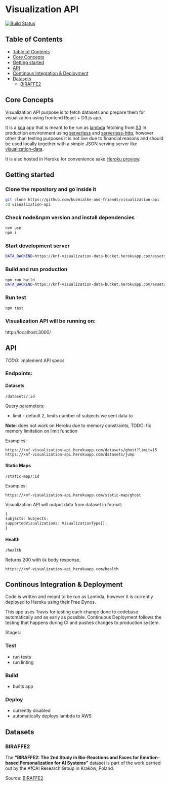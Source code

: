 # Visualization API

[![Build Status](https://travis-ci.org/kuzmialke-and-friends/visualization-api.svg?branch=main)](https://travis-ci.org/kuzmialke-and-friends/visualization-api)

## Table of Contents

- [Table of Contents](#table-of-contents)
- [Core Concepts](#core-concepts)
- [Getting started](#getting-started)
- [API](#api)
- [Continous Integration & Deployment](#continous-integration-&-deployment)
- [Datasets](#datasets)
  - [BIRAFFE2](#biraffe2)

## Core Concepts

Visualization API purpose is to fetch datasets and prepare them for visualization using frontend
React + D3.js app.

It is a [koa](https://koajs.com/) app that is meant to be run as
[lambda](https://aws.amazon.com/lambda/) fetching from [S3](https://aws.amazon.com/s3/) in
production environment using [serverless](https://www.serverless.com/) and
[serverless-http](https://github.com/dougmoscrop/serverless-http), however other than testing
purposes it is not live due to financial reasons and should be used locally together with a simple
JSON serving server like
[visualization-data](https://github.com/kuzmialke-and-friends/visualization-data).

It is also hosted in Heroku for convenience sake
[Heroku preview](https://knf-visualization-api.herokuapp.com).

## Getting started

### Clone the repository and go inside it

```bash
git clone https://github.com/kuzmialke-and-friends/visualization-api
cd visualization-api
```

### Check node&npm version and install dependencies

```bash
nvm use
npm i
```

### Start development server

```bash
DATA_BACKEND=https://knf-visualization-data-bucket.herokuapp.com/assets/biraffe npm run start:dev
```

### Build and run production

```bash
npm run build
DATA_BACKEND=https://knf-visualization-data-bucket.herokuapp.com/assets/biraffe npm start
```

### Run test

```bash
npm test
```

### Visualization API will be running on:

http://localhost:3000/

## API

_TODO:_ implement API specs

### Endpoints:

#### Datasets

```
/datasets/:id
```

Query parameters:

- limit - default 2, limits number of subjects we sent data to

**Note**: does not work on Heroku due to memory constraints, TODO: fix memory limitation on limit
function

Examples:

```
https://knf-visualization-api.herokuapp.com/datasets/ghost?limit=15
https://knf-visualization-api.herokuapp.com/datasets/jump
```

#### Static Maps

```
/static-map/:id
```

Examples:

```
https://knf-visualization-api.herokuapp.com/static-map/ghost
```

Visualization API will output data from dataset in format:

```ts
{
subjects: Subjects;
supportedVisualizations: VisualizationType[];
}
```

#### Health

```
/health
```

Returns 200 with `Ok` body response.

```
https://knf-visualization-api.herokuapp.com/health
```

## Continous Integration & Deployment

Code is written and meant to be run as Lambda, however it is currently deployed to Heroku using
their Free Dynos.

This app uses Travis for testing each change done to codebase automatically and as early as
possible. Continuous Deployment follows the testing that happens during CI and pushes changes to
production system.

Stages:

### Test

- run tests
- run linting

### Build

- builts app

### Deploy

- currently disabled
- automatically deploys lambda to AWS

## Datasets

### BIRAFFE2

The **"BIRAFFE2: The 2nd Study in Bio-Reactions and Faces for Emotion-based Personalization for AI
Systems"** dataset is part of the work carried out by the AfCAI Research Group in Kraków, Poland.

Source: [BIRAFFE2](https://zenodo.org/record/3865860#.XvjpwecwhPY)

